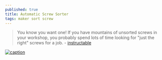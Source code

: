 ```yaml
---
published: true
title: Automatic Screw Sorter
tags: maker sort screw
---
```

> You know you want one! If you have mountains of unsorted screws in your workshop, you probably spend lots of time looking for "just the right" screws for a job. - [instructable](https://www.instructables.com/id/Automatic-Screw-Sorter/)

[![caption](https://img.youtube.com/vi/YA69V4txt-M/0.jpg)](https://www.youtube.com/watch?v=YA69V4txt-M)
